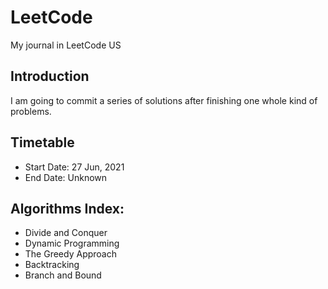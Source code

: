 # LeetCode
My journal in LeetCode US

## Introduction
I am going to commit a series of solutions after finishing one whole kind of problems.

## Timetable
- Start Date: 27 Jun, 2021
- End Date: Unknown

## Algorithms Index:
- Divide and Conquer
- Dynamic Programming
- The Greedy Approach
- Backtracking
- Branch and Bound
